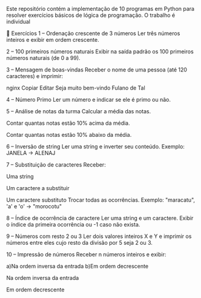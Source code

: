 Este repositório contém a implementação de 10 programas em Python para resolver exercícios básicos de lógica de programação.
O trabalho é individual

📌 Exercícios
1 – Ordenação crescente de 3 números
Ler três números inteiros e exibir em ordem crescente.

2 – 100 primeiros números naturais
Exibir na saída padrão os 100 primeiros números naturais (de 0 a 99).

3 – Mensagem de boas-vindas
Receber o nome de uma pessoa (até 120 caracteres) e imprimir:

nginx
Copiar
Editar
Seja muito bem-vindo Fulano de Tal

4 – Número Primo
Ler um número e indicar se ele é primo ou não.

5 – Análise de notas da turma
Calcular a média das notas.

Contar quantas notas estão 10% acima da média.

Contar quantas notas estão 10% abaixo da média.

6 – Inversão de string
Ler uma string e inverter seu conteúdo.
Exemplo: JANELA → ALENAJ

7 – Substituição de caracteres
Receber:

Uma string

Um caractere a substituir

Um caractere substituto
Trocar todas as ocorrências.
Exemplo: "maracatu", 'a' e 'o' → "morocotu"

8 – Índice de ocorrência de caractere
Ler uma string e um caractere.
Exibir o índice da primeira ocorrência ou -1 caso não exista.

9 – Números com resto 2 ou 3
Ler dois valores inteiros X e Y e imprimir os números entre eles cujo resto da divisão por 5 seja 2 ou 3.

10 – Impressão de números
Receber n números inteiros e exibir:

a)Na ordem inversa da entrada
b)Em ordem decrescente

Na ordem inversa da entrada

Em ordem decrescente
